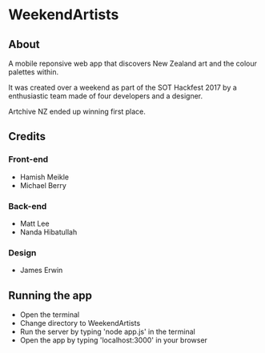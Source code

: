 # WeekendArtists

## About
A mobile reponsive web app that discovers New Zealand art and the colour palettes within.

It was created over a weekend as part of the SOT Hackfest 2017 by a enthusiastic team made of four developers and a designer.

Artchive NZ ended up winning first place.

## Credits

### Front-end
* Hamish Meikle
* Michael Berry

### Back-end
* Matt Lee
* Nanda Hibatullah

### Design
* James Erwin

## Running the app
* Open the terminal
* Change directory to WeekendArtists
* Run the server by typing 'node app.js' in the terminal
* Open the app by typing 'localhost:3000' in your browser
